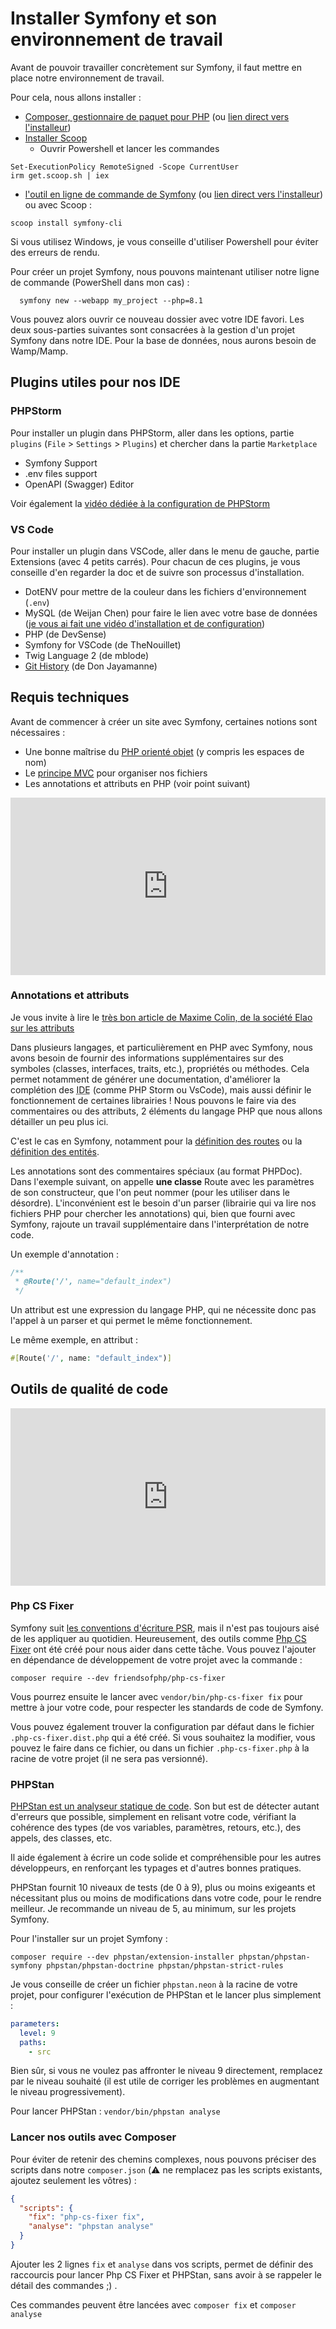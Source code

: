 # Installer Symfony et son environnement de travail

Avant de pouvoir travailler concrètement sur Symfony, il faut mettre en place notre environnement de travail.

Pour cela, nous allons installer :

- [Composer, gestionnaire de paquet pour PHP](https://getcomposer.org/doc/00-intro.md) (ou [lien direct vers l'installeur](https://getcomposer.org/Composer-Setup.exe))
- [Installer Scoop](https://scoop.sh/)
  - Ouvrir Powershell et lancer les commandes
```
Set-ExecutionPolicy RemoteSigned -Scope CurrentUser
irm get.scoop.sh | iex
```
- [l'outil en ligne de commande de Symfony](https://symfony.com/download) (ou [lien direct vers l'installeur](https://get.symfony.com/cli/setup.exe)) ou avec Scoop :
```
scoop install symfony-cli
```

Si vous utilisez Windows, je vous conseille d'utiliser Powershell pour éviter des erreurs de rendu.

Pour créer un projet Symfony, nous pouvons maintenant utiliser notre ligne de commande (PowerShell dans mon cas) :

```shell
  symfony new --webapp my_project --php=8.1
```

Vous pouvez alors ouvrir ce nouveau dossier avec votre IDE favori. Les deux sous-parties suivantes sont consacrées à la gestion d'un projet Symfony dans notre IDE. Pour la base de données, nous aurons besoin de Wamp/Mamp.

## Plugins utiles pour nos IDE

### PHPStorm

Pour installer un plugin dans PHPStorm, aller dans les options, partie `plugins` (`File` > `Settings` > `Plugins`) et chercher dans la partie `Marketplace`

- Symfony Support
- .env files support
- OpenAPI (Swagger) Editor

Voir également la [vidéo dédiée à la configuration de PHPStorm](https://www.loom.com/share/8660523dee7141a18461dec7a65e3850)

### VS Code

Pour installer un plugin dans VSCode, aller dans le menu de gauche, partie Extensions (avec 4 petits carrés). Pour chacun de ces plugins, je vous conseille d'en regarder la doc et de suivre son processus d'installation.

- DotENV pour mettre de la couleur dans les fichiers d'environnement (`.env`)
- MySQL (de Weijan Chen) pour faire le lien avec votre base de données ([je vous ai fait une vidéo d'installation et de configuration](https://www.loom.com/share/09f79db6bd6b4226972ac1017d048257))
- PHP (de DevSense)
- Symfony for VSCode (de TheNouillet)
- Twig Language 2 (de mblode)
- [Git History](https://marketplace.visualstudio.com/items?itemName=donjayamanne.githistory) (de Don Jayamanne)


## Requis techniques

Avant de commencer à créer un site avec Symfony, certaines notions sont nécessaires :
- Une bonne maîtrise du [PHP orienté objet](../php/20-objet.md) (y compris les espaces de nom)
- Le [principe <abbr title="Model View Controller">MVC</abbr>](../php/40-mvc.md) pour organiser nos fichiers
- Les annotations et attributs en PHP (voir point suivant)

<div style="position: relative; padding-bottom: 56.25%; height: 0;"><iframe src="https://www.loom.com/embed/f1d89de2d2264c8a8a80fc84c3dc0dad" frameborder="0" webkitallowfullscreen mozallowfullscreen allowfullscreen style="position: absolute; top: 0; left: 0; width: 100%; height: 100%;"></iframe></div>

### Annotations et attributs

Je vous invite à lire le [très bon article de Maxime Colin, de la société Elao sur les attributs](https://www.elao.com/blog/dev/les-attributs-php-8-dans-symfony)

Dans plusieurs langages, et particulièrement en PHP avec Symfony, nous avons besoin de fournir des informations supplémentaires sur des symboles (classes, interfaces, traits, etc.), propriétés ou méthodes. Cela permet notamment de générer une documentation, d'améliorer la complétion des <abbr title="Environnement de développement">IDE</abbr> (comme PHP Storm ou VsCode), mais aussi définir le fonctionnement de certaines librairies !
Nous pouvons le faire via des commentaires ou des attributs, 2 éléments du langage PHP que nous allons détailler un peu plus ici.

C'est le cas en Symfony, notamment pour la [définition des routes](20-routing.md) ou la [définition des entités](24-doctrine.md).

Les annotations sont des commentaires spéciaux (au format PHPDoc). Dans l'exemple suivant, on appelle **une classe** Route avec les paramètres de son constructeur, que l'on peut nommer (pour les utiliser dans le désordre). L'inconvénient est le besoin d'un parser (librairie qui va lire nos fichiers PHP pour chercher les annotations) qui, bien que fourni avec Symfony, rajoute un travail supplémentaire dans l'interprétation de notre code.

Un exemple d'annotation :

```php
/**
 * @Route('/', name="default_index")
 */
```

Un attribut est une expression du langage PHP, qui ne nécessite donc pas l'appel à un parser et qui permet le même fonctionnement.

Le même exemple, en attribut :

```php
#[Route('/', name: "default_index")]
```


## Outils de qualité de code

<div style="position: relative; padding-bottom: 56.25%; height: 0;"><iframe src="https://www.loom.com/embed/d57e65a6e18a43188c054304bd3daf4b" frameborder="0" webkitallowfullscreen mozallowfullscreen allowfullscreen style="position: absolute; top: 0; left: 0; width: 100%; height: 100%;"></iframe></div>

### Php CS Fixer

Symfony suit [les conventions d'écriture PSR](https://www.php-fig.org/psr/), mais il n'est pas toujours aisé de les appliquer au quotidien. Heureusement, des outils comme [Php CS Fixer](https://cs.symfony.com/) ont été créé pour nous aider dans cette tâche. Vous pouvez l'ajouter en dépendance de développement de votre projet avec la commande :

```shell
composer require --dev friendsofphp/php-cs-fixer
```

Vous pourrez ensuite le lancer avec `vendor/bin/php-cs-fixer fix` pour mettre à jour votre code, pour respecter les standards de code de Symfony.

Vous pouvez également trouver la configuration par défaut dans le fichier `.php-cs-fixer.dist.php` qui a été créé. Si vous souhaitez la modifier, vous pouvez le faire dans ce fichier, ou dans un fichier `.php-cs-fixer.php` à la racine de votre projet (il ne sera pas versionné).

### PHPStan

[PHPStan est un analyseur statique de code](https://phpstan.org/blog/find-bugs-in-your-code-without-writing-tests). Son but est de détecter autant d'erreurs que possible, simplement en relisant votre code, vérifiant la cohérence des types (de vos variables, paramètres, retours, etc.), des appels, des classes, etc.

Il aide également à écrire un code solide et compréhensible pour les autres développeurs, en renforçant les typages et d'autres bonnes pratiques.

PHPStan fournit 10 niveaux de tests (de 0 à 9), plus ou moins exigeants et nécessitant plus ou moins de modifications dans votre code, pour le rendre meilleur. Je recommande un niveau de 5, au minimum, sur les projets Symfony.

Pour l'installer sur un projet Symfony :

```shell
composer require --dev phpstan/extension-installer phpstan/phpstan-symfony phpstan/phpstan-doctrine phpstan/phpstan-strict-rules
```

Je vous conseille de créer un fichier `phpstan.neon` à la racine de votre projet, pour configurer l'exécution de PHPStan et le lancer plus simplement :

```yaml
parameters:
  level: 9
  paths:
    - src
```

Bien sûr, si vous ne voulez pas affronter le niveau 9 directement, remplacez par le niveau souhaité (il est utile de corriger les problèmes en augmentant le niveau progressivement).

Pour lancer PHPStan : `vendor/bin/phpstan analyse`

### Lancer nos outils avec Composer

Pour éviter de retenir des chemins complexes, nous pouvons préciser des scripts dans notre `composer.json` (:warning: ne remplacez pas les scripts existants, ajoutez seulement les vôtres) :

```json
{
  "scripts": {
    "fix": "php-cs-fixer fix",
    "analyse": "phpstan analyse"
  }
}
```

Ajouter les 2 lignes `fix` et `analyse` dans vos scripts, permet de définir des raccourcis pour lancer Php CS Fixer et PHPStan, sans avoir à se rappeler le détail des commandes ;) .

Ces commandes peuvent être lancées avec `composer fix` et `composer analyse`